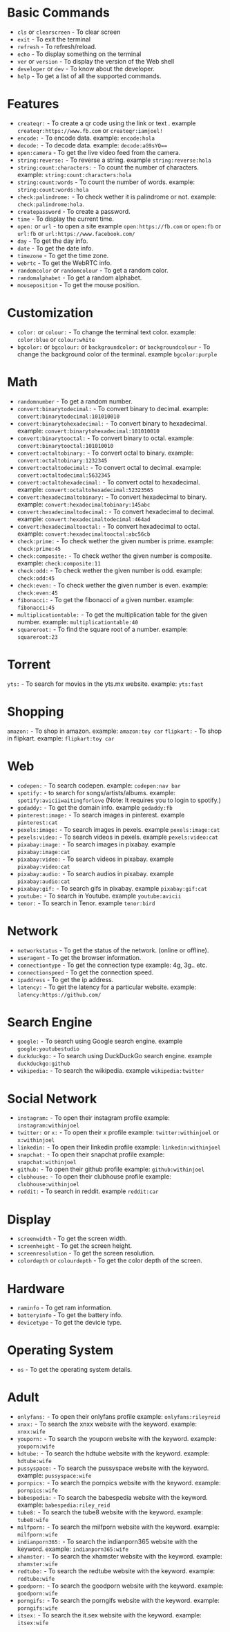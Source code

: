 # Basic Commands
* `cls` or `clearscreen` - To clear screen
* `exit` - To exit the terminal
* `refresh` - To refresh/reload.
* `echo` - To display something on the terminal
* `ver` or `version` - To display the version of the Web shell
* `developer` or `dev` - To know about the developer.
* `help` - To get a list of all the supported commands.

# Features
* `createqr:` - To create a qr code using the link or text . example `createqr:https://www.fb.com` or `createqr:iamjoel!`
* `encode:` - To encode data. example: `encode:hola`
* `decode:` - To decode data. example: `decode:aG9sYQ==`
* `open:camera` - To get the live video feed from the camera.
* `string:reverse:` - To reverse a string. example `string:reverse:hola`
* `string:count:characters:` - To count the number of characters. example: `string:count:characters:hola`
* `string:count:words` - To count the number of words. example: `string:count:words:hola`
* `check:palindrome:` - To check wether it is palindrome or not. example: `check:palindrome:hola`.
* `createpassword` - To create a password.
* `time` - To display the current time.
* `open:` or `url` - to open a site example `open:https://fb.com` or `open:fb` or `url:fb` or `url:https://www.facebook.com/`
* `day` - To get the day info.
* `date` - To get the date info.
* `timezone` - To get the time zone.
* `webrtc` - To get the WebRTC info.
* `randomcolor` or `randomcolour` - To get a random color.
* `randomalphabet` - To get a random alphabet.
* `mouseposition` - To get the mouse position.

# Customization
* `color:` or `colour:` - To change the terminal text color. example: `color:blue` or `colour:white`
* `bgcolor:` or `bgcolour:` or `backgroundcolor:` or `backgroundcolour` - To change the background color of the terminal. example `bgcolor:purple`

# Math
* `randomnumber` - To get a random number.
* `convert:binarytodecimal:` - To convert binary to decimal. example: `convert:binarytodecimal:101010010`
* `convert:binarytohexadecimal:` - To convert binary to hexadecimal. example: `convert:binarytohexadecimal:101010010`
* `convert:binarytooctal:` - To convert binary to octal. example: `convert:binarytooctal:101010010`
* `convert:octaltobinary:` - To convert octal to binary. example: `convert:octaltobinary:1232345`
* `convert:octaltodecimal:` - To convert octal to decimal. example: `convert:octaltodecimal:5632345`
* `convert:octaltohexadecimal:` - To convert octal to hexadecimal. example: `convert:octaltohexadecimal:52323565`
* `convert:hexadecimaltobinary:` - To convert hexadecimal to binary. example: `convert:hexadecimaltobinary:145abc`
* `convert:hexadecimaltodecimal:` - To convert hexadecimal to decimal. example: `convert:hexadecimaltodecimal:464ad`
* `convert:hexadecimaltooctal:` - To convert hexadecimal to octal. example: `convert:hexadecimaltooctal:abc56cb`
* `check:prime:` - To check wether the given number is prime. example: `check:prime:45`
* `check:composite:` - To check wether the given number is composite. example: `check:composite:11`
* `check:odd:` - To check wether the given number is odd. example: `check:odd:45`
* `check:even:` - To check wether the given number is even. example: `check:even:45`
* `fibonacci:` - To get the fibonacci of a given number. example: `fibonacci:45`
* `multiplicationtable:` - To get the multiplication table for the given number. example: `multiplicationtable:40`
* `squareroot:` - To find the square root of a number. example: `squareroot:23`

# Torrent 
`yts:` - To search for movies in the yts.mx website. example: `yts:fast`

# Shopping
`amazon:` - To shop in amazon. example: `amazon:toy car`
`flipkart:` - To shop in flipkart. example: `flipkart:toy car`

# Web
* `codepen:` - To search codepen. example: `codepen:nav bar`
* `spotify:` - to search for songs/artists/albums. example: `spotify:aviciiwaitingforlove` (Note: It requires you to login to spotify.)
* `godaddy:` - To get the domain info. example `godaddy:fb`
* `pinterest:image:` - To search images in pinterest. example `pinterest:cat`
* `pexels:image:` - To search images in pexels. example `pexels:image:cat`
* `pexels:video:` - To search videos in pexels. example `pexels:video:cat`
* `pixabay:image:` - To search images in pixabay. example `pixabay:image:cat`
* `pixabay:video:` - To search videos in pixabay. example `pixabay:video:cat`
* `pixabay:audio:` - To search audios in pixabay. example `pixabay:audio:cat`
* `pixabay:gif:` - To search gifs in pixabay. example `pixabay:gif:cat`
* `youtube:` - To search in Youtube. example `youtube:avicii`
* `tenor:` - To search in Tenor. example `tenor:bird`

# Network
* `networkstatus` - To get the status of the network. (online or offline).
* `useragent` - To get the browser information.
* `connectiontype` - To get the connection type example: 4g, 3g.. etc.
* `connectionspeed` - To get the connection speed.
* `ipaddress` - To get the ip address.
* `latency:` - To get the latency for a particular website. example: `latency:https://github.com/`

# Search Engine
* `google:` - To search using Google search engine. example `google:youtubestudio`
* `duckduckgo:` - To search using DuckDuckGo search engine. example `duckduckgo:github`
* `wikipedia:` - To search the wikipedia. example `wikipedia:twitter`

# Social Network
* `instagram:` - To open their instagram profile example: `instagram:withinjoel`
* `twitter:` or `x:` - To open their x profile example: `twitter:withinjoel` or `x:withinjoel`
* `linkedin:` - To open their linkedin profile example: `linkedin:withinjoel`
* `snapchat:` - To open their snapchat profile example: `snapchat:withinjoel`
* `github:` - To open their github profile example: `github:withinjoel`
* `clubhouse:` - To open their clubhouse profile example: `clubhouse:withinjoel`
* `reddit:` - To search in reddit. example `reddit:car`

# Display
* `screenwidth` - To get the screen width.
* `screenheight` - To get the screen height.
* `screenresolution` - To get the screen resolution.
* `colordepth` or `colourdepth` - To get the color depth of the screen.

# Hardware
* `raminfo` - To get ram information.
* `batteryinfo` - To get the battery info.
* `devicetype` - To get the devicie type.

# Operating System
* `os` - To get the operating system details.

# Adult
* `onlyfans:` - To open their onlyfans profile example: `onlyfans:rileyreid`
* `xnxx:` - To search the xnxx website with the keyword. example: `xnxx:wife`
* `youporn:` - To search the youporn website with the keyword. example: `youporn:wife`
* `hdtube:` - To search the hdtube website with the keyword. example: `hdtube:wife`
* `pussyspace:` - To search the pussyspace website with the keyword. example: `pussyspace:wife`
* `pornpics:` - To search the pornpics website with the keyword. example: `pornpics:wife`
* `babespedia:` - To search the babespedia website with the keyword. example: `babespedia:riley_reid`
* `tube8:` - To search the tube8 website with the keyword. example: `tube8:wife`
* `milfporn:` - To search the milfporn website with the keyword. example: `milfporn:wife`
* `indianporn365:` - To search the indianporn365 website with the keyword. example: `indianporn365:wife`
* `xhamster:` - To search the xhamster website with the keyword. example: `xhamster:wife`
* `redtube:` - To search the redtube website with the keyword. example: `redtube:wife`
* `goodporn:` - To search the goodporn website with the keyword. example: `goodporn:wife`
* `porngifs:` - To search the porngifs website with the keyword. example: `porngifs:wife`
* `itsex:` - To search the it.sex website with the keyword. example: `itsex:wife`